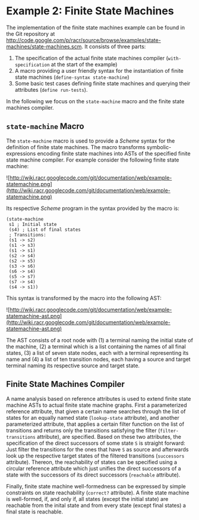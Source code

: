 # Example 2: Finite State Machines

The implementation of the finite state machines example can be found in the Git repository at http://code.google.com/p/racr/source/browse/examples/state-machines/state-machines.scm. It consists of three parts:
  1. The specification of the actual finite state machines compiler (`with-specification` at the start of the example)
  1. A macro providing a user friendly syntax for the instantiation of finite state machines (`define-syntax state-machine`)
  1. Some basic test cases defining finite state machines and querying their attributes (`define run-tests`).

In the following we focus on the `state-machine` macro and the finite state machines compiler.

## `state-machine` Macro

The `state-machine` macro is used to provide a _Scheme_ syntax for the definition of finite state machines. The macro transforms symbolic-expressions encoding finite state machines into ASTs of the specified finite state machine compiler. For example consider the following finite state machine:

![http://wiki.racr.googlecode.com/git/documentation/web/example-statemachine.png](http://wiki.racr.googlecode.com/git/documentation/web/example-statemachine.png)

Its respective _Scheme_ program in the syntax provided by the macro is:

```
(state-machine
 s1 ; Initial state
 (s4) ; List of final states
 ; Transitions:
 (s1 -> s2)
 (s1 -> s3)
 (s1 -> s1)
 (s2 -> s4)
 (s2 -> s5)
 (s3 -> s6)
 (s6 -> s4)
 (s5 -> s7)
 (s7 -> s4)
 (s4 -> s1))
```

This syntax is transformed by the macro into the following AST:

![http://wiki.racr.googlecode.com/git/documentation/web/example-statemachine-ast.png](http://wiki.racr.googlecode.com/git/documentation/web/example-statemachine-ast.png)

The AST consists of a root node with (1) a terminal naming the initial state of the machine, (2) a terminal which is a list containing the names of all final states, (3) a list of seven state nodes, each with a terminal representing its name and (4) a list of ten transition nodes, each having a source and target terminal naming its respective source and target state.

## Finite State Machines Compiler

A name analysis based on reference attributes is used to extend finite state machine ASTs to actual finite state machine graphs. First a parameterized reference attribute, that given a certain name searches through the list of states for an equally named state (`lookup-state` attribute), and another parameterized attribute, that applies a certain filter function on the list of transitions and returns only the transitions satisfying the filter (`filter-transitions` attribute), are specified. Based on these two attributes, the specification of the direct successors of some state `S` is straight forward: Just filter the transitions for the ones that have `S` as source and afterwards look up the respective target states of the filtered transitions (`successors` attribute). Thereon, the reachability of states can be specified using a circular reference attribute which just unifies the direct successors of a state with the successors of its direct successors (`reachable` attribute).

Finally, finite state machine well-formedness can be expressed by simple constraints on state reachability (`correct?` attribute). A finite state machine is well-formed, if, and only if, all states (except the initial state) are reachable from the inital state and from every state (except final states) a final state is reachable.
